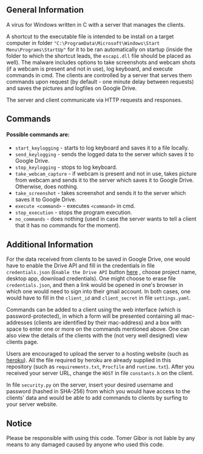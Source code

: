 ## General Information
A virus for Windows written in C with a server that manages the clients.

A shortcut to the executable file is intended to be install on a target computer in folder `"C:\ProgramData\Microsoft\Windows\Start Menu\Programs\StartUp"` for it to be ran automatically on startup (inside the folder to which the shortcut leads, the `escapi.dll` file should be placed as well). The malware includes options to take screenshots and webcam shots (if a webcam is present and not in use), log keyboard, and execute commands in cmd. The clients are controlled by a server that serves them commands upon request (by default - one minute delay between requests) and saves the pictures and logfiles on Google Drive.

The server and client communicate via HTTP requests and responses.
## Commands
#### Possible commands are:
* `start_keylogging` - starts to log keyboard and saves it to a file locally.
* `send_keylogging` - sends the logged data to the server which saves it to Google Drive.
* `stop_keylogging` - stops to log keyboard.
* `take_webcam_capture` - if webcam is present and not in use, takes picture from webcam and sends it to the server which saves it to Google Drive. Otherwise, does nothing.
* `take_screenshot` - takes screenshot and sends it to the server which saves it to Google Drive.
* `execute <command>` - executes `<command>` in cmd.
* `stop_execution` - stops the program execution.
* `no_commands` - does nothing (used in case the server wants to tell a client that it has no commands for the moment).

## Additional Information
For the data received from clients to be saved in Google Drive, one would have to enable the Drive API and fill in the credentials in file `credentials.json` (`Enable the Drive API` button [here](https://developers.google.com/drive/api/v3/quickstart/python#step_1_turn_on_the?) , choose project name, desktop app, download credentials).
One might choose to erase file `credentials.json`, and then a link would be opened in one's browser in which one would need to sign into their gmail account.
In both cases, one would have to fill in the `client_id` and `client_secret` in file `settings.yaml`.

Commands can be added to a client using the web interface (which is password-protected), in which a form will be presented containing all mac-addresses (clients are identified by their mac-address) and a box with space to enter one or more on the commands mentioned above. One can also view the details of the clients with the (not very well designed) view clients page.

Users are encouraged to upload the server to a hosting website (such as [heroku](https://heroku.com)). All the file required by heroku are already supplied in this repository (such as `requirements.txt`, `Procfile` and `runtime.txt`). After you received your server URL, change the `HOST` in file `constants.h` on the client.

In file `security.py` on the server, insert your desired username and password (hashed in SHA-256) from which you would have access to the clients' data and would be able to add commands to clients by surfing to your server website.

## Notice
Please be responsible with using this code. Tomer Gibor is not liable by any means to any damaged caused by anyone who used this code.
